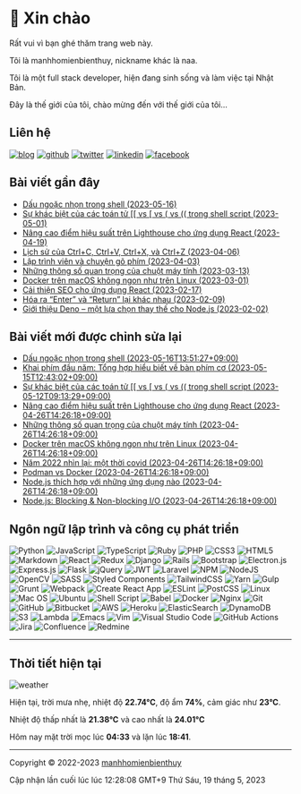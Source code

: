 # 👋 Xin chào

Rất vui vì bạn ghé thăm trang web này.

Tôi là manhhomienbienthuy, nickname khác là naa.

Tôi là một full stack developer, hiện đang sinh sống và làm việc tại Nhật Bản.

Đây là thế giới của tôi, chào mừng đến với thế giới của tôi...

## Liên hệ

[![blog](https://img.shields.io/badge/Website-14A0C4?style=for-the-badge&logo=pelican&logoColor=white)](https://manhhomienbienthuy.github.io/)
[![github](https://img.shields.io/badge/GitHub-%2312100E.svg?&style=for-the-badge&logo=Github&logoColor=white)](https://github.com/manhhomienbienthuy)
[![twitter](https://img.shields.io/badge/twitter-%231DA1F2.svg?&style=for-the-badge&logo=twitter&logoColor=white)](https://twitter.com/_naa_4f)
[![linkedin](https://img.shields.io/badge/linkedin-%230077B5.svg?&style=for-the-badge&logo=linkedin&logoColor=white)](https://www.linkedin.com/in/manhhomienbienthuy)
[![facebook](https://img.shields.io/badge/Facebook-%231877F2.svg?style=for-the-badge&logo=Facebook&logoColor=white)](https://www.facebook.com/manhhomienbienthuy)

## Bài viết gần đây

- [Dấu ngoặc nhọn trong shell (2023-05-16)](https://manhhomienbienthuy.github.io/2023/05/16/dau-ngoac-nhon-trong-shell.html)
- [Sự khác biệt của các toán tử \[\[ vs \[ vs ( vs (( trong shell script (2023-05-01)](https://manhhomienbienthuy.github.io/2023/05/01/su-khac-biet-cua-cac-toan-tu-vs-vs-vs-trong-shell-script.html)
- [Nâng cao điểm hiệu suất trên Lighthouse cho ứng dụng React (2023-04-19)](https://manhhomienbienthuy.github.io/2023/04/19/nang-cao-diem-hieu-suat-tren-lighthouse-cho-ung-dung-react.html)
- [Lịch sử của Ctrl+C, Ctrl+V, Ctrl+X, và Ctrl+Z (2023-04-06)](https://manhhomienbienthuy.github.io/2023/04/06/lich-su-cua-ctrlc-ctrlv-ctrlx-va-ctrlz.html)
- [Lập trình viên và chuyện gõ phím (2023-04-03)](https://manhhomienbienthuy.github.io/2023/04/03/lap-trinh-vien-va-chuyen-go-phim.html)
- [Những thông số quan trọng của chuột máy tính (2023-03-13)](https://manhhomienbienthuy.github.io/2023/03/13/nhung-thong-so-quan-trong-cua-chuot-may-tinh.html)
- [Docker trên macOS không ngon như trên Linux (2023-03-01)](https://manhhomienbienthuy.github.io/2023/03/01/docker-tren-macos-khong-ngon-nhu-tren-linux.html)
- [Cải thiện SEO cho ứng dụng React (2023-02-17)](https://manhhomienbienthuy.github.io/2023/02/17/cai-thien-seo-cho-ung-dung-react.html)
- [Hóa ra “Enter” và “Return” lại khác nhau (2023-02-09)](https://manhhomienbienthuy.github.io/2023/02/09/hoa-ra-enter-va-return-lai-khac-nhau.html)
- [Giới thiệu Deno – một lựa chọn thay thế cho Node.js (2023-02-02)](https://manhhomienbienthuy.github.io/2023/02/02/gioi-thieu-deno-mot-lua-chon-thay-the-cho-nodejs.html)

## Bài viết mới được chỉnh sửa lại

- [Dấu ngoặc nhọn trong shell (2023-05-16T13:51:27+09:00)](https://manhhomienbienthuy.github.io/2023/05/16/dau-ngoac-nhon-trong-shell.html)
- [Khai phím đầu năm: Tổng hợp hiểu biết về bàn phím cơ (2023-05-15T12:43:02+09:00)](https://manhhomienbienthuy.github.io/2022/01/04/khai-phim-dau-nam-tong-hop-hieu-biet-ve-ban-phim-co.html)
- [Sự khác biệt của các toán tử \[\[ vs \[ vs ( vs (( trong shell script (2023-05-12T09:13:29+09:00)](https://manhhomienbienthuy.github.io/2023/05/01/su-khac-biet-cua-cac-toan-tu-vs-vs-vs-trong-shell-script.html)
- [Nâng cao điểm hiệu suất trên Lighthouse cho ứng dụng React (2023-04-26T14:26:18+09:00)](https://manhhomienbienthuy.github.io/2023/04/19/nang-cao-diem-hieu-suat-tren-lighthouse-cho-ung-dung-react.html)
- [Những thông số quan trọng của chuột máy tính (2023-04-26T14:26:18+09:00)](https://manhhomienbienthuy.github.io/2023/03/13/nhung-thong-so-quan-trong-cua-chuot-may-tinh.html)
- [Docker trên macOS không ngon như trên Linux (2023-04-26T14:26:18+09:00)](https://manhhomienbienthuy.github.io/2023/03/01/docker-tren-macos-khong-ngon-nhu-tren-linux.html)
- [Năm 2022 nhìn lại: một thời covid (2023-04-26T14:26:18+09:00)](https://manhhomienbienthuy.github.io/2022/12/28/nam-2022-nhin-lai-mot-thoi-covid.html)
- [Podman vs Docker (2023-04-26T14:26:18+09:00)](https://manhhomienbienthuy.github.io/2022/09/02/podman-vs-docker.html)
- [Node.js thích hợp với những ứng dụng nào (2023-04-26T14:26:18+09:00)](https://manhhomienbienthuy.github.io/2022/08/15/nodejs-thich-hop-voi-nhung-ung-dung-nao.html)
- [Node.js: Blocking & Non-blocking I/O (2023-04-26T14:26:18+09:00)](https://manhhomienbienthuy.github.io/2022/04/11/nodejs-blocking-non-blocking-io.html)

## Ngôn ngữ lập trình và công cụ phát triển

![Python](https://img.shields.io/badge/python-3670A0?style=for-the-badge&logo=python&logoColor=ffdd54)
![JavaScript](https://img.shields.io/badge/javascript-%23323330.svg?style=for-the-badge&logo=javascript&logoColor=%23F7DF1E)
![TypeScript](https://img.shields.io/badge/typescript-%23007ACC.svg?style=for-the-badge&logo=typescript&logoColor=white)
![Ruby](https://img.shields.io/badge/ruby-%23CC342D.svg?style=for-the-badge&logo=ruby&logoColor=white)
![PHP](https://img.shields.io/badge/php-%23777BB4.svg?style=for-the-badge&logo=php&logoColor=white)
![CSS3](https://img.shields.io/badge/css3-%231572B6.svg?style=for-the-badge&logo=css3&logoColor=white)
![HTML5](https://img.shields.io/badge/html5-%23E34F26.svg?style=for-the-badge&logo=html5&logoColor=white)
![Markdown](https://img.shields.io/badge/markdown-%23000000.svg?style=for-the-badge&logo=markdown&logoColor=white)
![React](https://img.shields.io/badge/react-%2320232a.svg?style=for-the-badge&logo=react&logoColor=%2361DAFB)
![Redux](https://img.shields.io/badge/redux-%23593d88.svg?style=for-the-badge&logo=redux&logoColor=white)
![Django](https://img.shields.io/badge/django-%23092E20.svg?style=for-the-badge&logo=django&logoColor=white)
![Rails](https://img.shields.io/badge/rails-%23CC0000.svg?style=for-the-badge&logo=ruby-on-rails&logoColor=white)
![Bootstrap](https://img.shields.io/badge/bootstrap-%23563D7C.svg?style=for-the-badge&logo=bootstrap&logoColor=white)
![Electron.js](https://img.shields.io/badge/Electron-191970?style=for-the-badge&logo=Electron&logoColor=white)
![Express.js](https://img.shields.io/badge/express.js-%23404d59.svg?style=for-the-badge&logo=express&logoColor=%2361DAFB)
![Flask](https://img.shields.io/badge/flask-%23000.svg?style=for-the-badge&logo=flask&logoColor=white)
![jQuery](https://img.shields.io/badge/jquery-%230769AD.svg?style=for-the-badge&logo=jquery&logoColor=white)
![JWT](https://img.shields.io/badge/JWT-black?style=for-the-badge&logo=JSON%20web%20tokens)
![Laravel](https://img.shields.io/badge/laravel-%23FF2D20.svg?style=for-the-badge&logo=laravel&logoColor=white)
![NPM](https://img.shields.io/badge/NPM-%23000000.svg?style=for-the-badge&logo=npm&logoColor=white)
![NodeJS](https://img.shields.io/badge/node.js-6DA55F?style=for-the-badge&logo=node.js&logoColor=white)
![OpenCV](https://img.shields.io/badge/opencv-%23white.svg?style=for-the-badge&logo=opencv&logoColor=white)
![SASS](https://img.shields.io/badge/SASS-hotpink.svg?style=for-the-badge&logo=SASS&logoColor=white)
![Styled Components](https://img.shields.io/badge/styled--components-DB7093?style=for-the-badge&logo=styled-components&logoColor=white)
![TailwindCSS](https://img.shields.io/badge/tailwindcss-%2338B2AC.svg?style=for-the-badge&logo=tailwind-css&logoColor=white)
![Yarn](https://img.shields.io/badge/yarn-%232C8EBB.svg?style=for-the-badge&logo=yarn&logoColor=white)
![Gulp](https://img.shields.io/badge/GULP-%23CF4647.svg?style=for-the-badge&logo=gulp&logoColor=white)
![Grunt](https://img.shields.io/badge/Grunt-FAA918.svg?style=for-the-badge&logo=grunt&logoColor=white)
![Webpack](https://img.shields.io/badge/Webpack-8DD6F9.svg?style=for-the-badge&logo=webpack&logoColor=white)
![Create React App](https://img.shields.io/badge/Create%20React%20App-09D3AC.svg?style=for-the-badge&logo=create-react-app&logoColor=white)
![ESLint](https://img.shields.io/badge/ESLint-4B3263?style=for-the-badge&logo=eslint&logoColor=white)
![PostCSS](https://img.shields.io/badge/PostCSS-DD3A0A?style=for-the-badge&logo=postcss&logoColor=white)
![Linux](https://img.shields.io/badge/Linux-FCC624?style=for-the-badge&logo=linux&logoColor=black)
![Mac OS](https://img.shields.io/badge/mac%20os-000000?style=for-the-badge&logo=apple&logoColor=F0F0F0)
![Ubuntu](https://img.shields.io/badge/Ubuntu-E95420?style=for-the-badge&logo=ubuntu&logoColor=white)
![Shell Script](https://img.shields.io/badge/shell_script-%23121011.svg?style=for-the-badge&logo=gnu-bash&logoColor=white)
![Babel](https://img.shields.io/badge/Babel-F9DC3e?style=for-the-badge&logo=babel&logoColor=black)
![Docker](https://img.shields.io/badge/docker-%230db7ed.svg?style=for-the-badge&logo=docker&logoColor=white)
![Nginx](https://img.shields.io/badge/nginx-%23009639.svg?style=for-the-badge&logo=nginx&logoColor=white)
![Git](https://img.shields.io/badge/git-%23F05033.svg?style=for-the-badge&logo=git&logoColor=white)
![GitHub](https://img.shields.io/badge/github-%23121011.svg?style=for-the-badge&logo=github&logoColor=white)
![Bitbucket](https://img.shields.io/badge/bitbucket-%230047B3.svg?style=for-the-badge&logo=bitbucket&logoColor=white)
![AWS](https://img.shields.io/badge/AWS-%23FF9900.svg?style=for-the-badge&logo=amazon-aws&logoColor=white)
![Heroku](https://img.shields.io/badge/heroku-%23430098.svg?style=for-the-badge&logo=heroku&logoColor=white)
![ElasticSearch](https://img.shields.io/badge/-ElasticSearch-005571?style=for-the-badge&logo=elasticsearch&logoColor=white)
![DynamoDB](https://img.shields.io/badge/DynamoDB-4053D6?style=for-the-badge&logo=amazon-dynamodb&logoColor=white)
![S3](https://img.shields.io/badge/Amazon%20S3-569A31?style=for-the-badge&logo=amazon-s3&logoColor=white)
![Lambda](https://img.shields.io/badge/AWS%20Lambda-FF9900?style=for-the-badge&logo=aws-lambda&logoColor=white)
![Emacs](https://img.shields.io/badge/Emacs-%237F5AB6.svg?&style=for-the-badge&logo=gnu-emacs&logoColor=white)
![Vim](https://img.shields.io/badge/VIM-%2311AB00.svg?style=for-the-badge&logo=vim&logoColor=white)
![Visual Studio Code](https://img.shields.io/badge/Visual%20Studio%20Code-0078d7.svg?style=for-the-badge&logo=visual-studio-code&logoColor=white)
![GitHub Actions](https://img.shields.io/badge/github%20actions-%232671E5.svg?style=for-the-badge&logo=githubactions&logoColor=white)
![Jira](https://img.shields.io/badge/jira-%230A0FFF.svg?style=for-the-badge&logo=jira&logoColor=white)
![Confluence](https://img.shields.io/badge/Confluence-172B4D.svg?style=for-the-badge&logo=confluence&logoColor=white)
![Redmine](https://img.shields.io/badge/Redmine-B32024.svg?style=for-the-badge&logo=redmine&logoColor=white)

---

## Thời tiết hiện tại

![weather](https://openweathermap.org/img/wn/10d@2x.png)

Hiện tại, trời mưa nhẹ, nhiệt độ **22.74°C**, độ ẩm **74%**, cảm giác như **23°C**.

Nhiệt độ thấp nhất là **21.38°C** và cao nhất là **24.01°C**

Hôm nay mặt trời mọc lúc **04:33** và lặn lúc **18:41**.

---

Copyright © 2022-2023 [manhhomienbienthuy](https://manhhomienbienthuy.github.io/)

Cập nhận lần cuối lúc lúc 12:28:08 GMT+9 Thứ Sáu, 19 tháng 5, 2023
